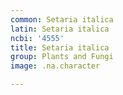 ```yaml
---
common: Setaria italica
latin: Setaria italica
ncbi: '4555'
title: Setaria italica
group: Plants and Fungi
image: .na.character

---
```

